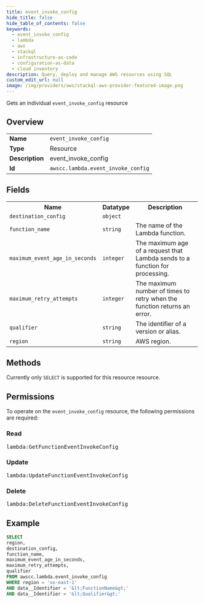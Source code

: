 ```yaml
---
title: event_invoke_config
hide_title: false
hide_table_of_contents: false
keywords:
  - event_invoke_config
  - lambda
  - aws
  - stackql
  - infrastructure-as-code
  - configuration-as-data
  - cloud inventory
description: Query, deploy and manage AWS resources using SQL
custom_edit_url: null
image: /img/providers/aws/stackql-aws-provider-featured-image.png
---
```

Gets an individual <code>event_invoke_config</code> resource

## Overview
<table><tbody>
<tr><td><b>Name</b></td><td><code>event_invoke_config</code></td></tr>
<tr><td><b>Type</b></td><td>Resource</td></tr>
<tr><td><b>Description</b></td><td>event_invoke_config</td></tr>
<tr><td><b>Id</b></td><td><code>awscc.lambda.event_invoke_config</code></td></tr>
</tbody></table>

## Fields
<table><tbody>
<tr><th>Name</th><th>Datatype</th><th>Description</th></tr>
<tr><td><code>destination_config</code></td><td><code>object</code></td><td></td></tr>
<tr><td><code>function_name</code></td><td><code>string</code></td><td>The name of the Lambda function.</td></tr>
<tr><td><code>maximum_event_age_in_seconds</code></td><td><code>integer</code></td><td>The maximum age of a request that Lambda sends to a function for processing.</td></tr>
<tr><td><code>maximum_retry_attempts</code></td><td><code>integer</code></td><td>The maximum number of times to retry when the function returns an error.</td></tr>
<tr><td><code>qualifier</code></td><td><code>string</code></td><td>The identifier of a version or alias.</td></tr>
<tr><td><code>region</code></td><td><code>string</code></td><td>AWS region.</td></tr>

</tbody></table>

## Methods
Currently only <code>SELECT</code> is supported for this resource resource.

## Permissions

To operate on the <code>event_invoke_config</code> resource, the following permissions are required:

### Read
<pre>
lambda:GetFunctionEventInvokeConfig</pre>

### Update
<pre>
lambda:UpdateFunctionEventInvokeConfig</pre>

### Delete
<pre>
lambda:DeleteFunctionEventInvokeConfig</pre>


## Example
```sql
SELECT
region,
destination_config,
function_name,
maximum_event_age_in_seconds,
maximum_retry_attempts,
qualifier
FROM awscc.lambda.event_invoke_config
WHERE region = 'us-east-1'
AND data__Identifier = '&lt;FunctionName&gt;'
AND data__Identifier = '&lt;Qualifier&gt;'
```
